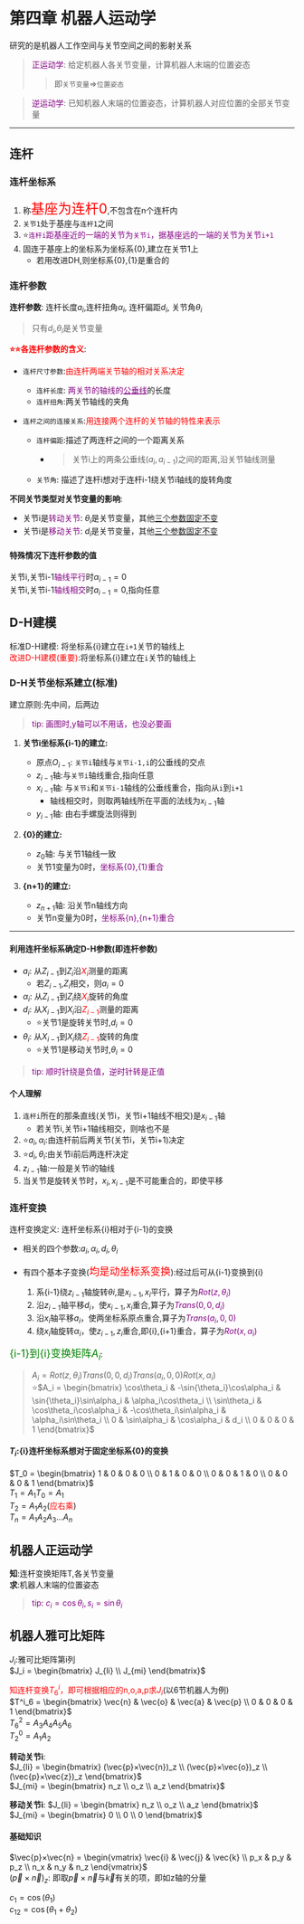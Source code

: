 # 第四章 机器人运动学
研究的是机器人工作空间与关节空间之间的影射关系  
> <font color=purple>正运动学</font>: 给定机器人各关节变量，计算机器人末端的位置姿态  
>> 即`关节变量`=>`位置姿态`  

> <font color=purple>逆运动学</font>: 已知机器人末端的位置姿态，计算机器人对应位置的全部关节变量  

---
## 连杆
### 连杆坐标系
1. 称<font color=red size = 5>基座为连杆0</font>,不包含在n个连杆内  
2. `关节1`处于基座与`连杆1`之间  
3. :star:<font color=purple>`连杆i`距基座近的一端的关节为`关节i`，据基座远的一端的关节为关节`i+1`</font>  
4. 固连于基座上的坐标系为坐标系{0},建立在关节1上
   - 若用改进DH,则坐标系{0},{1}是重合的

### 连杆参数
**连杆参数**: 连杆长度$a_i$,连杆扭角${\alpha}_i$, 连杆偏距$d_i$, 关节角$\theta_i$
> 只有$d_i$,$\theta_i$是关节变量  

**<font color=red>:star::star:各连杆参数的含义</font>**:
  - `连杆尺寸参数`:<font color=red>由连杆两端关节轴的相对关系决定</font>  
    -  `连杆长度`: <font color=purple>两关节的轴线的<u>公垂线</u></font>的长度  
    -  `连杆扭角`:两关节轴线的夹角  

  - `连杆之间的连接关系`:<font color=red>用连接两个连杆的关节轴的特性来表示</font>  
    - `连杆偏距`:描述了两连杆之间的一个距离关系  
      - >关节i上的两条公垂线($a_i,a_{i-1}$)之间的距离,沿关节轴线测量
    - `关节角`: 描述了连杆i想对于连杆i-1绕关节i轴线的旋转角度  


**不同关节类型对关节变量的影响**:  
- 关节i是<font color=purple>转动关节</font>: $\theta_i$是关节变量，其他<u>三个参数固定不变</u>  
- 关节i是<font color=purple>移动关节</font>: $d_i$是关节变量，其他<u>三个参数固定不变</u>  

#### 特殊情况下连杆参数的值
关节i,关节i-1<font color=purple>轴线平行</font>时$\alpha_{i-1} = 0$  
关节i,关节i-1<font color=purple>轴线相交</font>时$a_{i-1} = 0$,指向任意  

## D-H建模
标准D-H建模: 将坐标系{i}建立在`i+1`关节的轴线上  
<font color=red>改进D-H建模(重要)</font>:将坐标系{i}建立在`i`关节的轴线上  

### D-H关节坐标系建立(标准)
建立原则:先中间，后两边  
> <font color=purple>tip: 画图时,y轴可以不用话，也没必要画</font>  

1. **关节i坐标系{i-1}的建立:**   
   - 原点$O_{i-1}$: `关节i`轴线与`关节i-1,i`的公垂线的交点  
   - $z_{i-1}$轴:与`关节i`轴线重合,指向任意  
   - $x_{i-1}$轴: 与`关节i`和`关节i-1`轴线的公垂线重合，指向从`i`到`i+1`  
     - 轴线相交时，则取两轴线所在平面的法线为$x_{i-1}$轴  
   - $y_{i-1}$轴: 由右手螺旋法则得到   

2. **{0}的建立:**  
   - $z_0$轴: 与关节1轴线一致  
   - 关节1变量为0时，<font color=purple>坐标系{0},{1}重合</font>  

3. **{n+1}的建立:**  
   - $z_{n+1}$轴: 沿关节n轴线方向  
   - 关节n变量为0时，<font color=purple>坐标系{n},{n+1}重合</font>  

--- 
#### 利用连杆坐标系确定D-H参数(即连杆参数)  
- $a_{i}$: 从$Z_{i-1}$到$Z_i$沿<font color=red>$X_{i}$</font>测量的距离  
   - 若$Z_{i-1}$,$Z_i$相交，则$a_i = 0$  
- $\alpha_{i}$: 从$Z_{i-1}$到$Z_i$绕<font color=red>$X_{i}$</font>旋转的角度  
- $d_{i}$: 从$X_{i-1}$到$X_i$沿<font color=red>$Z_{i-1}$</font>测量的距离  
   - :star:关节1是旋转关节时,$d_i = 0$  
- $\theta_{i}$: 从$X_{i-1}$到$X_i$绕<font color=red>$Z_{i-1}$</font>旋转的角度  
   - :star:关节1是移动关节时,$\theta_i = 0$  

> <font color=purple>tip: 顺时针绕是负值，逆时针转是正值</font>  
#### 个人理解
1. `连杆i`所在的那条直线(关节i，关节i+1轴线不相交)是$x_{i-1}$轴  
   - 若关节i,关节i+1轴线相交，则啥也不是  
2. :star:$a_i,\alpha_i$:由连杆前后两关节(关节i，关节i+1)决定   
3. :star:$d_i,\theta_i$:由关节i前后两连杆决定   
4. $z_{i-1}$轴:一般是关节i的轴线  
5. 当关节是旋转关节时，$x_i,x_{i-1}$是不可能重合的，即使平移  

### 连杆变换
连杆变换定义: 连杆坐标系{i}相对于{i-1}的变换  
- 相关的四个参数:$a_{i},\alpha_{i},d_i,\theta_i$  

- 有四个基本子变换(<font color=red size = 4>均是动坐标系变换</font>):经过后可从{i-1}变换到{i}  
   1. 系{i-1}绕$z_{i-1}$轴旋转$\theta{i}$,是$x_{i-1},x_i$平行，算子为<font color=purple>$Rot(z,\theta_i)$</font>  
   2. 沿$z_{i-1}$轴平移$d_i$，使$x_{i-1},x_i$重合,算子为<font color=purple>$Trans(0,0,d_i)$</font>  
   3. 沿$x_i$轴平移$a_i$，使两坐标系原点重合,算子为<font color=purple>$Trans(a_i,0,0)$</font>  
   4. 绕$x_i$轴旋转$\alpha_i$，使$z_{i-1},z_i$重合,即{i},{i+1}重合，算子为<font color=purple>$Rot(x,\alpha_i)$</font>  

<font size = 4 color=green>{i-1}到{i}变换矩阵$A_i$</font>:  
> $A_i = Rot(z,\theta_i)Trans(0,0,d_i)Trans(a_i,0,0)Rot(x,\alpha_i)$  
> :star:$A_i = 
>\begin{bmatrix}
\cos\theta_i & -\sin{\theta_i}\cos\alpha_i & \sin{\theta_i}\sin\alpha_i & \alpha_i\cos\theta_i \\
\sin\theta_i & \cos\theta_i\cos\alpha_i & -\cos\theta_i\sin\alpha_i & \alpha_i\sin\theta_i \\
0 & \sin\alpha_i & \cos\alpha_i & d_i \\
0 & 0 & 0 & 1
>\end{bmatrix}$

#### $T_i$:{i}连杆坐标系想对于固定坐标系{0}的变换  
$T_0 = 
\begin{bmatrix}
1 & 0 & 0 & 0 \\
0 & 1 & 0 & 0 \\
0 & 0 & 1 & 0 \\
0 & 0 & 0 & 1
\end{bmatrix}$  
$T_1 = A_1T_0 = A_1$  
$T_2 = A_1A_2$(<font color=red>应右乘</font>)    
$T_n = A_1A_2A_3...A_n$  

## 机器人正运动学
**知**:连杆变换矩阵T,各关节变量  
**求**:机器人末端的位置姿态  

> <font color=purple>tip: $c_i = \cos\theta_i,s_i = \sin\theta_i$</font>  

## 机器人雅可比矩阵
$J_i$:雅可比矩阵第i列  
$J_i = \begin{bmatrix}
J_{li} \\
J_{mi}
\end{bmatrix}$  

<font color=red>知连杆变换$T^i_6$，即可根据相应的n,o,a,p求$J_i$</font>(以6节机器人为例)  
$T^i_6 = 
\begin{bmatrix}
\vec{n} & \vec{o} & \vec{a} & \vec{p} \\ 
0 & 0 & 0 & 1
\end{bmatrix}$  
$T^2_6 = A_3A_4A_5A_6$  
$T^0_2 = A_1A_2$  

**转动关节i**:  
$J_{li} = 
\begin{bmatrix}
(\vec{p}×\vec{n})_z \\
(\vec{p}×\vec{o})_z \\
(\vec{p}×\vec{z})_z
\end{bmatrix}$  
$J_{mi} = 
\begin{bmatrix}
n_z \\
o_z \\
a_z
\end{bmatrix}$  


**移动关节i**:
$J_{li} = 
\begin{bmatrix}
n_z \\
o_z \\
a_z
\end{bmatrix}$  
$J_{mi} = 
\begin{bmatrix}
0 \\
0 \\
0
\end{bmatrix}$  

#### 基础知识

$\vec{p}×\vec{n} = 
\begin{vmatrix}
\vec{i}  & \vec{j} & \vec{k} \\
p_x & p_y & p_z \\
n_x & n_y & n_z
\end{vmatrix}$  
$(\vec{p}×\vec{n})_z$: 即取$\vec{p}×\vec{n}$与$\vec{k}$有关的项，即如z轴的分量  

$c_1 = \cos(\theta_1)$  
$c_{12} = \cos(\theta_1 + \theta_2)$  




